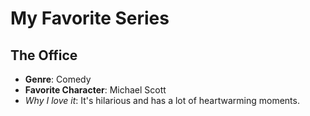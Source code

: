 # My Favorite Series
## The Office
- **Genre**: Comedy
- **Favorite Character**: Michael Scott
- *Why I love it*: It's hilarious and has a lot of heartwarming moments.
